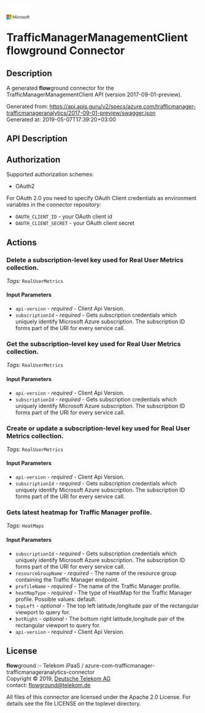 # ![LOGO](logo.png) TrafficManagerManagementClient **flow**ground Connector

## Description

A generated **flow**ground connector for the TrafficManagerManagementClient API (version 2017-09-01-preview).

Generated from: https://api.apis.guru/v2/specs/azure.com/trafficmanager-trafficmanageranalytics/2017-09-01-preview/swagger.json<br/>
Generated at: 2019-05-07T17:39:20+03:00

## API Description



## Authorization

Supported authorization schemes:
- OAuth2

For OAuth 2.0 you need to specify OAuth Client credentials as environment variables in the connector repository:
* `OAUTH_CLIENT_ID` - your OAuth client id
* `OAUTH_CLIENT_SECRET` - your OAuth client secret

## Actions

### Delete a subscription-level key used for Real User Metrics collection.

*Tags:* `RealUserMetrics`

#### Input Parameters
* `api-version` - _required_ - Client Api Version.
* `subscriptionId` - _required_ - Gets subscription credentials which uniquely identify Microsoft Azure subscription. The subscription ID forms part of the URI for every service call.

### Get the subscription-level key used for Real User Metrics collection.

*Tags:* `RealUserMetrics`

#### Input Parameters
* `api-version` - _required_ - Client Api Version.
* `subscriptionId` - _required_ - Gets subscription credentials which uniquely identify Microsoft Azure subscription. The subscription ID forms part of the URI for every service call.

### Create or update a subscription-level key used for Real User Metrics collection.

*Tags:* `RealUserMetrics`

#### Input Parameters
* `api-version` - _required_ - Client Api Version.
* `subscriptionId` - _required_ - Gets subscription credentials which uniquely identify Microsoft Azure subscription. The subscription ID forms part of the URI for every service call.

### Gets latest heatmap for Traffic Manager profile.

*Tags:* `HeatMaps`

#### Input Parameters
* `subscriptionId` - _required_ - Gets subscription credentials which uniquely identify Microsoft Azure subscription. The subscription ID forms part of the URI for every service call.
* `resourceGroupName` - _required_ - The name of the resource group containing the Traffic Manager endpoint.
* `profileName` - _required_ - The name of the Traffic Manager profile.
* `heatMapType` - _required_ - The type of HeatMap for the Traffic Manager profile.
    Possible values: default.
* `topLeft` - _optional_ - The top left latitude,longitude pair of the rectangular viewport to query for.
* `botRight` - _optional_ - The bottom right latitude,longitude pair of the rectangular viewport to query for.
* `api-version` - _required_ - Client Api Version.

## License

**flow**ground :- Telekom iPaaS / azure-com-trafficmanager-trafficmanageranalytics-connector<br/>
Copyright © 2019, [Deutsche Telekom AG](https://www.telekom.de)<br/>
contact: flowground@telekom.de

All files of this connector are licensed under the Apache 2.0 License. For details
see the file LICENSE on the toplevel directory.
